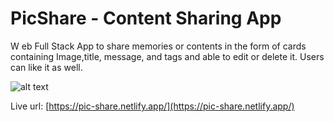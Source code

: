 # PicShare - Content Sharing App

W
eb Full Stack App to share memories or contents in the form of cards containing Image,title, message, and tags and able to edit or delete it. Users can like it as well.

![alt text](https://i.ibb.co/9Y7QhC8/Screenshot-2022-01-25-165931.png)

Live url: 	[https://pic-share.netlify.app/](https://pic-share.netlify.app/)
